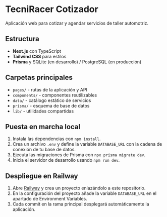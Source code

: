 # TecniRacer Cotizador

Aplicación web para cotizar y agendar servicios de taller automotriz.

## Estructura

- **Next.js** con TypeScript
- **Tailwind CSS** para estilos
- **Prisma** y SQLite (en desarrollo) / PostgreSQL (en producción)

## Carpetas principales

- `pages/` - rutas de la aplicación y API
- `components/` - componentes reutilizables
- `data/` - catálogo estático de servicios
- `prisma/` - esquema de base de datos
- `lib/` - utilidades compartidas

## Puesta en marcha local

1. Instala las dependencias con `npm install`.
2. Crea un archivo `.env` y define la variable `DATABASE_URL` con la cadena de conexión de tu base de datos.
3. Ejecuta las migraciones de Prisma con `npx prisma migrate dev`.
4. Inicia el servidor de desarrollo usando `npm run dev`.

## Despliegue en Railway

1. Abre [Railway](https://railway.app) y crea un proyecto enlazándolo a este repositorio.
2. En la configuración del proyecto añade la variable `DATABASE_URL` en el apartado de Environment Variables.
3. Cada commit en la rama principal desplegará automáticamente la aplicación.
